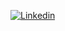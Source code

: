 [![Linkedin](https://img.shields.io/badge/my_portfolio-000?style=for-the-badge&logo=ko-fi&logoColor=white)]()

